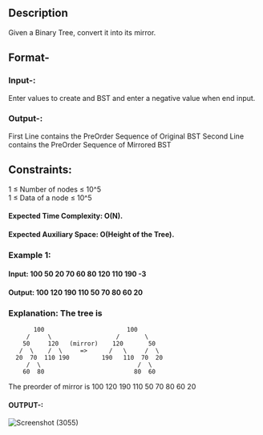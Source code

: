 ## Description 
Given a Binary Tree, convert it into its mirror.

## Format-
### Input-:
Enter values to create and BST and enter a negative value when end input.

### Output-:
First Line contains the PreOrder Sequence of Original BST
Second Line contains the PreOrder Sequence of Mirrored BST

## Constraints:
1 ≤ Number of nodes ≤ 10^5 <br/>
1 ≤ Data of a node ≤ 10^5

#### Expected Time Complexity: O(N).
#### Expected Auxiliary Space: O(Height of the Tree).


### Example 1:
#### Input: 100 50 20 70 60 80 120 110 190 -3
#### Output: 100 120 190 110 50 70 80 60 20

### Explanation: The tree is
```
       100                       100
     /     \                  /       \
    50     120   (mirror)    120       50
   /  \    /  \     =>      /   \     /  \
  20  70  110 190         190   110  70  20
     /  \                           /  \
    60  80                         80  60 
```
The preorder of mirror is 
100 120 190 110 50 70 80 60 20


#### OUTPUT-: 
![Screenshot (3055)](https://user-images.githubusercontent.com/64676594/137595404-489709ab-b4d3-438e-b572-bdbf850cc3a2.png)

